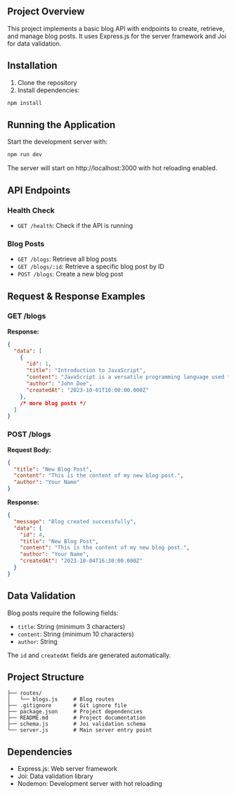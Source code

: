 ## Project Overview

This project implements a basic blog API with endpoints to create, retrieve, and manage blog posts. It uses Express.js for the server framework and Joi for data validation.

## Installation

1. Clone the repository
2. Install dependencies:

```bash
npm install
```

## Running the Application

Start the development server with:

```bash
npm run dev
```

The server will start on http://localhost:3000 with hot reloading enabled.

## API Endpoints

### Health Check
- `GET /health`: Check if the API is running

### Blog Posts
- `GET /blogs`: Retrieve all blog posts
- `GET /blogs/:id`: Retrieve a specific blog post by ID
- `POST /blogs`: Create a new blog post

## Request & Response Examples

### GET /blogs

**Response:**
```json
{
  "data": [
    {
      "id": 1,
      "title": "Introduction to JavaScript",
      "content": "JavaScript is a versatile programming language used for web development.",
      "author": "John Doe",
      "createdAt": "2023-10-01T10:00:00.000Z"
    },
    /* more blog posts */
  ]
}
```

### POST /blogs

**Request Body:**
```json
{
  "title": "New Blog Post",
  "content": "This is the content of my new blog post.",
  "author": "Your Name"
}
```

**Response:**
```json
{
  "message": "Blog created successfully",
  "data": {
    "id": 4,
    "title": "New Blog Post",
    "content": "This is the content of my new blog post.",
    "author": "Your Name",
    "createdAt": "2023-10-04T16:30:00.000Z"
  }
}
```

## Data Validation

Blog posts require the following fields:
- `title`: String (minimum 3 characters)
- `content`: String (minimum 10 characters)
- `author`: String

The `id` and `createdAt` fields are generated automatically.

## Project Structure

```
├── routes/
│   └── blogs.js     # Blog routes
├── .gitignore       # Git ignore file
├── package.json     # Project dependencies
├── README.md        # Project documentation
├── schema.js        # Joi validation schema
└── server.js        # Main server entry point
```

## Dependencies

- Express.js: Web server framework
- Joi: Data validation library
- Nodemon: Development server with hot reloading